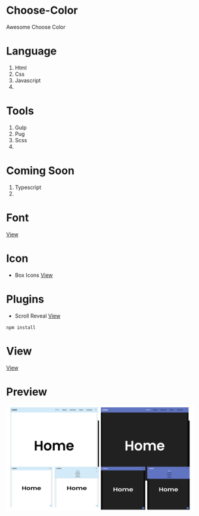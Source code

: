 



# Choose-Color


Awesome Choose Color

# Language
1. Html
2. Css
3. Javascript
4. 

# Tools
1. Gulp
2. Pug
3. Scss
4.

# Coming Soon
1. Typescript
2.

# Font
[View]()

# Icon
* Box Icons
[View](https://boxicons.com/)

# Plugins
* Scroll Reveal
[View](https://scrollrevealjs.org/guide/hello-world.html)


```
npm install
``` 

# View
[View](https://learncodingeasy.github.io/How-to-Create-Responsive-Navigation-Bar-using-HTML-CSS-Javascript/dist/)


# Preview
![This is an image](https://raw.githubusercontent.com/LearnCodingEasy/Navbar-1/main/dist/images/Navbar-1920.jpg)


